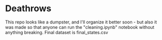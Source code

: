 # Deathrows

This repo looks like a dumpster, and I'll organize it better soon - but also it was made so that anyone can run the "cleaning.ipynb" notebook without anything breaking. 
Final dataset is final_states.csv
